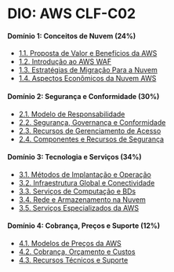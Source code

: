 # DIO: AWS CLF-C02

#### Domínio 1: Conceitos de Nuvem (24%)
* [1.1. Proposta de Valor e Benefícios da AWS][1.1]
* [1.2. Introdução ao AWS WAF][1.2]
* [1.3. Estratégias de Migração Para a Nuvem][1.3]
* [1.4. Aspectos Econômicos da Nuvem AWS][1.4]

#### Domínio 2: Segurança e Conformidade (30%)
* [2.1. Modelo de Responsabilidade][2.1]
* [2.2. Segurança, Governança e Conformidade][2.2]
* [2.3. Recursos de Gerenciamento de Acesso][2.3]
* [2.4. Componentes e Recursos de Segurança][2.4]

#### Domínio 3: Tecnologia e Serviços (34%)
* [3.1. Métodos de Implantação e Operação][3.1]
* [3.2. Infraestrutura Global e Conectividade][3.2]
* [3.3. Serviços de Computação e BDs][3.3]
* [3.4. Rede e Armazenamento na Nuvem][3.4]
* [3.5. Serviços Especializados da AWS][3.5]

#### Domínio 4: Cobrança, Preços e Suporte (12%)
* [4.1. Modelos de Preços da AWS][4.1]
* [4.2. Cobrança, Orçamento e Custos][4.2]
* [4.3. Recursos Técnicos e Suporte][4.3]

[1.1]: https://github.com/digitalinnovationone/aws-clf-c02/wiki/1.1.-Proposta-de-Valor-e-Benef%C3%ADcios-da-Nuvem-AWS
[1.2]: https://github.com/digitalinnovationone/aws-clf-c02/wiki/1.2.-Introdu%C3%A7%C3%A3o-ao-AWS-Well%E2%80%90Architected-Framework
[1.3]: https://github.com/digitalinnovationone/aws-clf-c02/wiki/1.3.-Estrat%C3%A9gias-de-Migra%C3%A7%C3%A3o-Para-a-Nuvem-Com-AWS-CAF
[1.4]: https://github.com/digitalinnovationone/aws-clf-c02/wiki/1.4.-Aspectos-Econ%C3%B4micos-da-Nuvem-AWS
[2.1]: https://github.com/digitalinnovationone/aws-clf-c02/wiki/2.1.-Modelo-de-Responsabilidade-Compartilhada-da-AWS
[2.2]: https://github.com/digitalinnovationone/aws-clf-c02/wiki/2.2.-Seguran%C3%A7a,-Governan%C3%A7a-e-Conformidade-na-Nuvem-AWS
[2.3]: https://github.com/digitalinnovationone/aws-clf-c02/wiki/2.3.-Recursos-de-Gerenciamento-de-Acesso-da-AWS
[2.4]: https://github.com/digitalinnovationone/aws-clf-c02/wiki/2.4.-Componentes-e-Recursos-de-Seguran%C3%A7a-na-AWS
[3.1]: https://github.com/digitalinnovationone/aws-clf-c02/wiki/3.1.-M%C3%A9todos-de-Implanta%C3%A7%C3%A3o-e-Opera%C3%A7%C3%A3o
[3.2]: https://github.com/digitalinnovationone/aws-clf-c02/wiki/3.2.-Infraestrutura-Global-e-Conectividade
[3.3]: https://github.com/digitalinnovationone/aws-clf-c02/wiki/3.3.-Servi%C3%A7os-de-Computa%C3%A7%C3%A3o-e-Banco-de-Dados
[3.4]: https://github.com/digitalinnovationone/aws-clf-c02/wiki/3.4.-Rede-e-Armazenamento-na-Nuvem-AWS
[3.5]: https://github.com/digitalinnovationone/aws-clf-c02/wiki/3.5.-Servi%C3%A7os-Especializados-da-AWS
[4.1]: https://github.com/digitalinnovationone/aws-clf-c02/wiki/4.1.-Modelos-de-Pre%C3%A7os-da-AWS
[4.2]: https://github.com/digitalinnovationone/aws-clf-c02/wiki/4.2.-Gerenciamento-de-Cobran%C3%A7a,-Or%C3%A7amento-e-Custos
[4.3]: https://github.com/digitalinnovationone/aws-clf-c02/wiki/4.3.-Recursos-T%C3%A9cnicos-da-AWS-e-as-Op%C3%A7%C3%B5es-do-AWS-Support